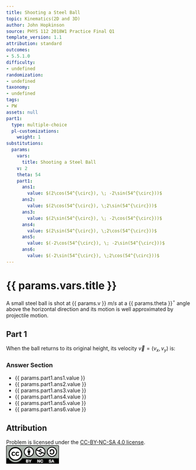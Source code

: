 ```yaml
---
title: Shooting a Steel Ball
topic: Kinematics(2D and 3D)
author: John Hopkinson
source: PHYS 112 2018W1 Practice Final Q1
template_version: 1.1
attribution: standard
outcomes:
- 5.5.1.0
difficulty:
- undefined
randomization:
- undefined
taxonomy:
- undefined
tags:
- PW
assets: null
part1:
  type: multiple-choice
  pl-customizations:
    weight: 1
substitutions:
  params:
    vars:
      title: Shooting a Steel Ball
    v: 2
    theta: 54
    part1:
      ans1:
        value: $(2\cos(54^{\circ}), \; -2\sin(54^{\circ}))$
      ans2:
        value: $(2\cos(54^{\circ}), \;2\sin(54^{\circ}))$
      ans3:
        value: $(2\sin(54^{\circ}), \; -2\cos(54^{\circ}))$
      ans4:
        value: $(2\sin(54^{\circ}), \;2\cos(54^{\circ}))$
      ans5:
        value: $(-2\cos(54^{\circ}), \; -2\sin(54^{\circ}))$
      ans6:
        value: $(-2\sin(54^{\circ}), \;2\cos(54^{\circ}))$
---
```

# {{ params.vars.title }}
A small steel ball is shot at {{ params.v }} $m/s$ at a {{ params.theta }}$^{\circ}$ angle above the horizontal direction and its motion is well approximated by projectile motion.

## Part 1

When the ball returns to its original height, its velocity $\overrightarrow{v} = (v_x, v_y)$ is:

### Answer Section

- {{ params.part1.ans1.value }}
- {{ params.part1.ans2.value }}
- {{ params.part1.ans3.value }}
- {{ params.part1.ans4.value }}
- {{ params.part1.ans5.value }}
- {{ params.part1.ans6.value }}

## Attribution

Problem is licensed under the [CC-BY-NC-SA 4.0 license](https://creativecommons.org/licenses/by-nc-sa/4.0/).<br> ![The Creative Commons 4.0 license requiring attribution-BY, non-commercial-NC, and share-alike-SA license.](https://raw.githubusercontent.com/firasm/bits/master/by-nc-sa.png)